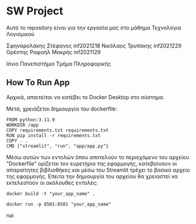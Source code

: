 # SW Project

Αυτό τo repository είναι για την εργασία μας στο μάθημα Τεχνολόγια Λογισμικού 

Σφηναρολάκης Στέφανος inf2021218
Νικόλαος Τρυπάκης inf2021229
Ορέστης Ραφαήλ Μακρής inf2021129

Ιόνιο Πανεπιστήμιο Τμήμα Πληροφορικής

## How To Run App

Αρχικά, απαιτείται να κατέβει το Docker Desktop στο σύστημα.

Μετά, χρειάζεται δημιουργία του dockerfile:

```
FROM python:3.11.9
WORKDIR /app
COPY requirements.txt requirements.txt
RUN pip install -r requirements.txt
COPY . .
CMD ["streamlit", "run", "app/app.py"}
```

Μέσω αυτών των εντολών όπου αποτελούν το περιεχόμενο του
αρχείου "Dockerfile" ορίζεται τον ευρετήριο της εφαρμογής,
κατεβαίνουν οι απαραίτητες βιβλιοθήκες και μέσω του Streamlit
τρέχει το βασικό αρχείο της εφαρμογής.
 ́Επειτα την δημιουργία του αρχείου θα χρειαστεί να εκτελεστούν οι
ακόλουθες εντολές:
```
docker build -t "your_app_name" .
```
```
docker run -p 8501:8501 "your_app_name"
```
nai